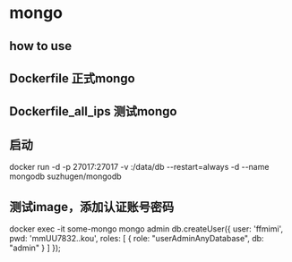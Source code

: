 # mongo

## how to use

## Dockerfile 正式mongo


## Dockerfile_all_ips 测试mongo


## 启动

docker run -d -p 27017:27017 -v <db-dir>:/data/db --restart=always -d  --name mongodb suzhugen/mongodb


## 测试image，添加认证账号密码


docker exec -it some-mongo mongo admin
db.createUser({ user: 'ffmimi', pwd: 'mmUU7832..kou', roles: [ { role: "userAdminAnyDatabase", db: "admin" } ] });


